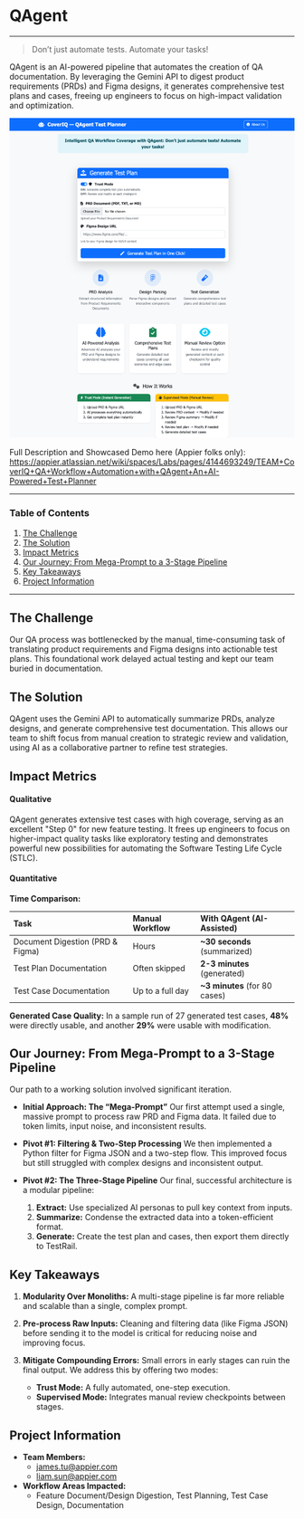 # QAgent
-----

> Don’t just automate tests. Automate your tasks\! 

QAgent is an AI-powered pipeline that automates the creation of QA documentation. By leveraging the Gemini API to digest product requirements (PRDs) and Figma designs, it generates comprehensive test plans and cases, freeing up engineers to focus on high-impact validation and optimization.

![Landing Page](Demo_Images/QAgent_Landing_Page.png)

Full Description and Showcased Demo here (Appier folks only): https://appier.atlassian.net/wiki/spaces/Labs/pages/4144693249/TEAM+CoverIQ+QA+Workflow+Automation+with+QAgent+An+AI-Powered+Test+Planner

-----

### Table of Contents

1.  [The Challenge](https://www.google.com/search?q=%23the-challenge)
2.  [The Solution](https://www.google.com/search?q=%23the-solution)
3.  [Impact Metrics](https://www.google.com/search?q=%23impact-metrics)
4.  [Our Journey: From Mega-Prompt to a 3-Stage Pipeline](https://www.google.com/search?q=%23our-journey-from-mega-prompt-to-a-3-stage-pipeline)
5.  [Key Takeaways](https://www.google.com/search?q=%23key-takeaways)
6.  [Project Information](https://www.google.com/search?q=%23project-information)

-----

## The Challenge

Our QA process was bottlenecked by the manual, time-consuming task of translating product requirements and Figma designs into actionable test plans. This foundational work delayed actual testing and kept our team buried in documentation.

## The Solution

QAgent uses the Gemini API to automatically summarize PRDs, analyze designs, and generate comprehensive test documentation. This allows our team to shift focus from manual creation to strategic review and validation, using AI as a collaborative partner to refine test strategies.

## Impact Metrics

#### **Qualitative**

QAgent generates extensive test cases with high coverage, serving as an excellent "Step 0" for new feature testing. It frees up engineers to focus on higher-impact quality tasks like exploratory testing and demonstrates powerful new possibilities for automating the Software Testing Life Cycle (STLC).

#### **Quantitative**

**Time Comparison:**

| Task | Manual Workflow | With QAgent (AI-Assisted) |
| :--- | :--- | :--- |
| Document Digestion (PRD & Figma) | Hours | **\~30 seconds** (summarized) |
| Test Plan Documentation | Often skipped | **2-3 minutes** (generated) |
| Test Case Documentation | Up to a full day | **\~3 minutes** (for 80 cases) |

**Generated Case Quality:**
In a sample run of 27 generated test cases, **48%** were directly usable, and another **29%** were usable with modification.

## Our Journey: From Mega-Prompt to a 3-Stage Pipeline

Our path to a working solution involved significant iteration.

  * **Initial Approach: The “Mega-Prompt”**
    Our first attempt used a single, massive prompt to process raw PRD and Figma data. It failed due to token limits, input noise, and inconsistent results.

  * **Pivot \#1: Filtering & Two-Step Processing**
    We then implemented a Python filter for Figma JSON and a two-step flow. This improved focus but still struggled with complex designs and inconsistent output.

  * **Pivot \#2: The Three-Stage Pipeline**
    Our final, successful architecture is a modular pipeline:

    1.  **Extract:** Use specialized AI personas to pull key context from inputs.
    2.  **Summarize:** Condense the extracted data into a token-efficient format.
    3.  **Generate:** Create the test plan and cases, then export them directly to TestRail.

## Key Takeaways

1.  **Modularity Over Monoliths:** A multi-stage pipeline is far more reliable and scalable than a single, complex prompt.

2.  **Pre-process Raw Inputs:** Cleaning and filtering data (like Figma JSON) before sending it to the model is critical for reducing noise and improving focus.

3.  **Mitigate Compounding Errors:** Small errors in early stages can ruin the final output. We address this by offering two modes:

      * **Trust Mode:** A fully automated, one-step execution.
      * **Supervised Mode:** Integrates manual review checkpoints between stages.

## Project Information
  * **Team Members:**
      * james.tu@appier.com 
      * liam.sun@appier.com 
  * **Workflow Areas Impacted:**
      * Feature Document/Design Digestion, Test Planning, Test Case Design, Documentation
